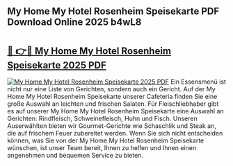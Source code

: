 ## My Home My Hotel Rosenheim Speisekarte PDF Download Online 2025 b4wL8

# <h2><a href="http://gc95w4.nevu.top/?p=My+Home+My+Hotel+Rosenheim+Speisekarte">🔗 👉🔴 My Home My Hotel Rosenheim Speisekarte 2025 PDF</a></h2>

[![My Home My Hotel Rosenheim Speisekarte 2025 PDF](https://i.imgur.com/dBaPXMq.png)](http://gc95w4.nevu.top/?p=My+Home+My+Hotel+Rosenheim+Speisekarte)
Ein Essensmenü ist nicht nur eine Liste von Gerichten, sondern auch ein Gericht. Auf der My Home My Hotel Rosenheim Speisekarte unserer Cafeteria finden Sie eine große Auswahl an leichten und frischen Salaten. Für Fleischliebhaber gibt es auf unserer My Home My Hotel Rosenheim Speisekarte eine Auswahl an Gerichten: Rindfleisch, Schweinefleisch, Huhn und Fisch. Unseren Auserwählten bieten wir Gourmet-Gerichte wie Schaschlik und Steak an, die auf frischem Feuer zubereitet werden. Wenn Sie sich nicht entscheiden können, was Sie von der My Home My Hotel Rosenheim Speisekarte wünschen, ist unser Team bereit, Ihnen zu helfen und Ihnen einen angenehmen und bequemen Service zu bieten.
